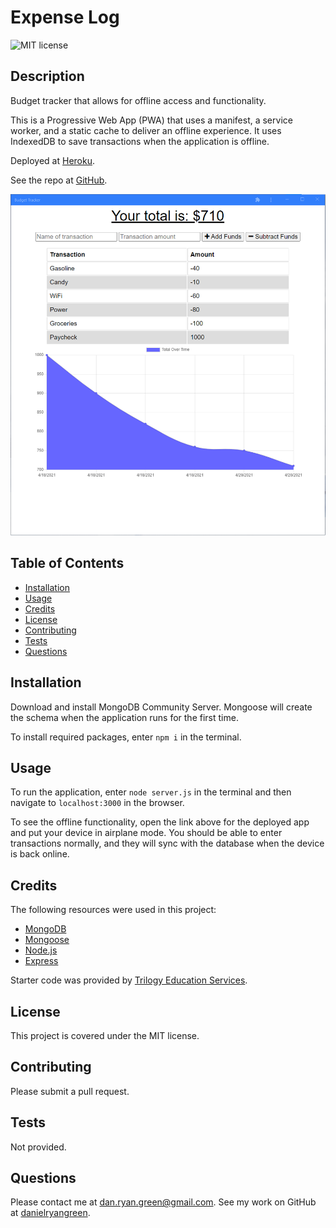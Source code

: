 # Expense Log
  ![MIT license](https://img.shields.io/badge/license-MIT-green)
  ## Description
  Budget tracker that allows for offline access and functionality.

  This is a Progressive Web App (PWA) that uses a manifest, a service worker, and a static cache to deliver an offline experience. It uses IndexedDB to save transactions when the application is offline.

  Deployed at [Heroku](https://immense-dusk-50390.herokuapp.com/).

  See the repo at [GitHub](https://github.com/danielryangreen/expense-log).

  ![sample webpage](assets/ExpenseLog.png)
  ## Table of Contents
  * [Installation](#installation)
  * [Usage](#usage)
  * [Credits](#credits)
  * [License](#license)
  * [Contributing](#contributing)
  * [Tests](#tests)
  * [Questions](#questions)
  ## Installation
  Download and install MongoDB Community Server. Mongoose will create the schema when the application runs for the first time.
  
  To install required packages, enter `npm i` in the terminal.
  ## Usage
  To run the application, enter `node server.js` in the terminal and then navigate to `localhost:3000` in the browser.

  To see the offline functionality, open the link above for the deployed app and put your device in airplane mode. You should be able to enter transactions normally, and they will sync with the database when the device is back online.
  ## Credits
  The following resources were used in this project:

  - [MongoDB](https://www.mongodb.com/2)
  - [Mongoose](https://mongoosejs.com/)
  - [Node.js](https://nodejs.org/en/)
  - [Express](https://expressjs.com/)

  Starter code was provided by [Trilogy Education Services](https://trilogyed.com/).
  ## License
  This project is covered under the MIT license.
  ## Contributing
  Please submit a pull request.
  ## Tests
  Not provided.
  ## Questions
  Please contact me at dan.ryan.green@gmail.com. See my work on GitHub at [danielryangreen](https://github.com/danielryangreen/).
